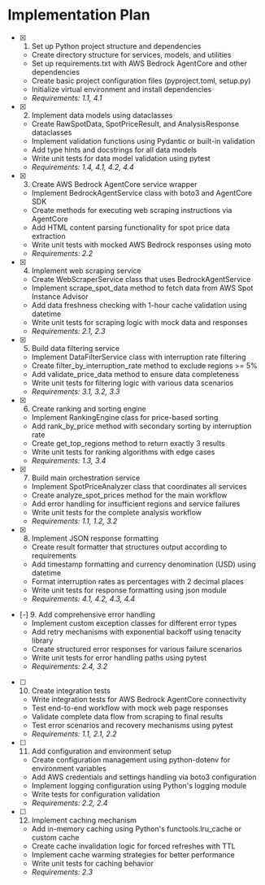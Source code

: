 # Implementation Plan

- [x] 1. Set up Python project structure and dependencies
  - Create directory structure for services, models, and utilities
  - Set up requirements.txt with AWS Bedrock AgentCore and other dependencies
  - Create basic project configuration files (pyproject.toml, setup.py)
  - Initialize virtual environment and install dependencies
  - _Requirements: 1.1, 4.1_

- [x] 2. Implement data models using dataclasses
  - Create RawSpotData, SpotPriceResult, and AnalysisResponse dataclasses
  - Implement validation functions using Pydantic or built-in validation
  - Add type hints and docstrings for all data models
  - Write unit tests for data model validation using pytest
  - _Requirements: 1.4, 4.1, 4.2, 4.4_

- [x] 3. Create AWS Bedrock AgentCore service wrapper
  - Implement BedrockAgentService class with boto3 and AgentCore SDK
  - Create methods for executing web scraping instructions via AgentCore
  - Add HTML content parsing functionality for spot price data extraction
  - Write unit tests with mocked AWS Bedrock responses using moto
  - _Requirements: 2.2_

- [x] 4. Implement web scraping service
  - Create WebScraperService class that uses BedrockAgentService
  - Implement scrape_spot_data method to fetch data from AWS Spot Instance Advisor
  - Add data freshness checking with 1-hour cache validation using datetime
  - Write unit tests for scraping logic with mock data and responses
  - _Requirements: 2.1, 2.3_

- [x] 5. Build data filtering service
  - Implement DataFilterService class with interruption rate filtering
  - Create filter_by_interruption_rate method to exclude regions >= 5%
  - Add validate_price_data method to ensure data completeness
  - Write unit tests for filtering logic with various data scenarios
  - _Requirements: 3.1, 3.2, 3.3_

- [x] 6. Create ranking and sorting engine
  - Implement RankingEngine class for price-based sorting
  - Add rank_by_price method with secondary sorting by interruption rate
  - Create get_top_regions method to return exactly 3 results
  - Write unit tests for ranking algorithms with edge cases
  - _Requirements: 1.3, 3.4_

- [x] 7. Build main orchestration service
  - Implement SpotPriceAnalyzer class that coordinates all services
  - Create analyze_spot_prices method for the main workflow
  - Add error handling for insufficient regions and service failures
  - Write unit tests for the complete analysis workflow
  - _Requirements: 1.1, 1.2, 3.2_

- [x] 8. Implement JSON response formatting
  - Create result formatter that structures output according to requirements
  - Add timestamp formatting and currency denomination (USD) using datetime
  - Format interruption rates as percentages with 2 decimal places
  - Write unit tests for response formatting using json module
  - _Requirements: 4.1, 4.2, 4.3, 4.4_

- [-] 9. Add comprehensive error handling
  - Implement custom exception classes for different error types
  - Add retry mechanisms with exponential backoff using tenacity library
  - Create structured error responses for various failure scenarios
  - Write unit tests for error handling paths using pytest
  - _Requirements: 2.4, 3.2_

- [ ] 10. Create integration tests
  - Write integration tests for AWS Bedrock AgentCore connectivity
  - Test end-to-end workflow with mock web page responses
  - Validate complete data flow from scraping to final results
  - Test error scenarios and recovery mechanisms using pytest
  - _Requirements: 1.1, 2.1, 2.2_

- [ ] 11. Add configuration and environment setup
  - Create configuration management using python-dotenv for environment variables
  - Add AWS credentials and settings handling via boto3 configuration
  - Implement logging configuration using Python's logging module
  - Write tests for configuration validation
  - _Requirements: 2.2, 2.4_

- [ ] 12. Implement caching mechanism
  - Add in-memory caching using Python's functools.lru_cache or custom cache
  - Create cache invalidation logic for forced refreshes with TTL
  - Implement cache warming strategies for better performance
  - Write unit tests for caching behavior
  - _Requirements: 2.3_